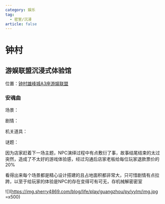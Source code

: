 ```yaml
---
category: 娱乐
tag:
  - 密室/沉浸
article: false
---
```


# 钟村

## 游娱联盟沉浸式体验馆

<span class="icon iconfont icon-locate"></span> 位置：<a href="https://ditu.amap.com/place/B0G2AK3JQM" target="_blank">钟村雄峰城A3座游娱联盟</a>

### 安魂曲

<div><p>场景：<el-rate model-value="4" disabled /></p></div>

<div><p>剧情：<el-rate model-value="0.5" disabled /></p></div>

<div><p>机关道具：<el-rate model-value="3" disabled /></p></div>

<div><p>谜题：<el-rate model-value="1.5" disabled /></p></div>

因为店家赶着下一场主题，NPC演绎过程中有点敷衍了事，故事结尾结束的太过突然，造成了不太好的游戏体验感，经过沟通后店家老板给每位玩家退款票价的20%

看得出来每个场景都是精心设计搭建的且占地面积都非常大，只可惜剧情有点拉跨，以至于给玩家的体验是NPC的存在变得可有可无，存机械解密密室

![](https://img.sherry4869.com/blog/life/play/guangzhou/py/yylm/img.jpg =x500)